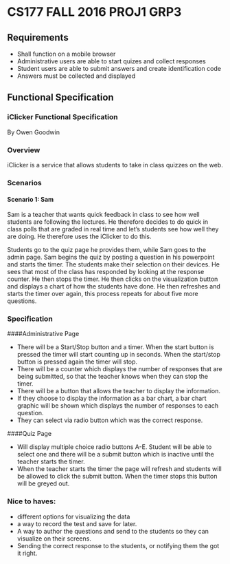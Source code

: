 ﻿# CS177 FALL 2016 PROJ1 GRP3

## Requirements
* Shall function on a mobile browser
* Administrative users are able to start quizes and collect responses
* Student users are able to submit answers and create identification code
* Answers must be collected and displayed

## Functional Specification
### iClicker Functional Specification
By Owen Goodwin
### Overview
iClicker is a service that allows students to take in class quizzes on the web.
### Scenarios
#### **Scenario 1: Sam**
Sam is a teacher that wants quick feedback in class to see how well students are following the lectures. He therefore decides to do quick in class polls that are graded in real time and let’s students see how well they are doing. He therefore uses the iClicker to do this.

Students go to the quiz page he provides them, while Sam goes to the admin page. Sam begins the quiz by posting a question in his powerpoint and starts the timer. The students make their selection on their devices. He sees that most of the class has responded by looking at the response counter. He then stops the timer. He then clicks on the visualization button and displays a chart of how the students have done. He then refreshes and starts the timer over again, this process repeats for about five more questions.

### Specification

####Administrative Page
* There will be a Start/Stop button and a timer. When the start button is pressed the timer will start counting up in seconds. When the start/stop button is pressed again the timer will stop.
* There will be a counter which displays the number of responses that are being submitted, so that the teacher knows when they can stop the timer.
* There will be a button that allows the teacher to display the information.
* If they choose to display the information as a bar chart, a bar chart graphic will be shown which displays the number of responses to each question.
* They can select via radio button which was the correct response.

####Quiz Page
* Will display multiple choice radio buttons A-E. Student will be able to select one and there will be a submit button which is inactive until the teacher starts the timer.
* When the teacher starts the timer the page will refresh and students will be allowed to click the submit button. When the timer stops this button will be greyed out.

### Nice to haves:
* different options for visualizing the data
* a way to record the test and save for later.
* A way to author the questions and send to the students so they can visualize on their screens.
* Sending the correct response to the students, or notifying them the got it right.
